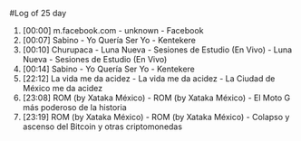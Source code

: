 #Log of 25 day

1. [00:00] m.facebook.com - unknown - Facebook
1. [00:07] Sabino - Yo Quería Ser Yo - Kentekere
1. [00:10] Churupaca - Luna Nueva - Sesiones de Estudio (En Vivo) - Luna Nueva - Sesiones de Estudio (En Vivo)
1. [00:14] Sabino - Yo Quería Ser Yo - Kentekere
1. [22:12] La vida me da acidez - La vida me da acidez - La Ciudad de México me da acidez
1. [23:08] ROM (by Xataka México) - ROM (by Xataka México) - El Moto G más poderoso de la historia
1. [23:19] ROM (by Xataka México) - ROM (by Xataka México) - Colapso y ascenso del Bitcoin y otras criptomonedas
